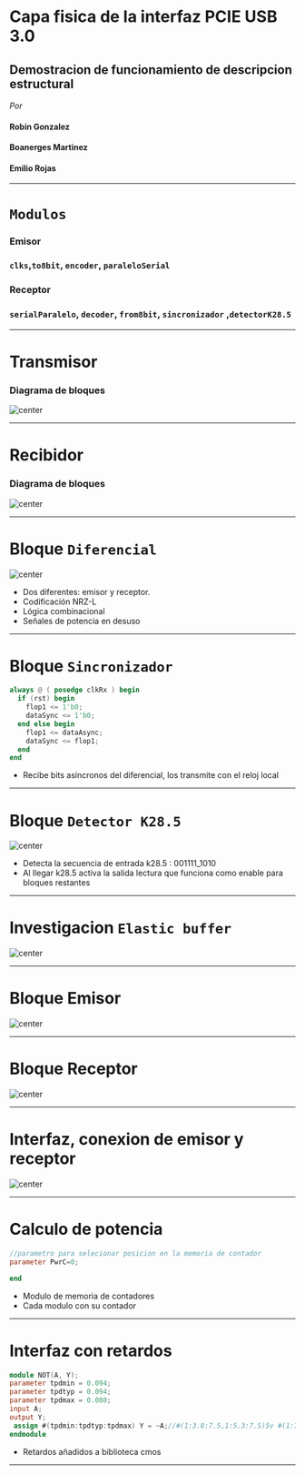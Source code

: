 # Capa fisica de la interfaz PCIE USB 3.0
## Demostracion de funcionamiento de descripcion estructural
_Por_
#### Robin Gonzalez
#### Boanerges Martinez
#### Emilio Rojas

---
# ```Modulos```
### Emisor
###  ```clks```,```to8bit```, ```encoder```, ```paraleloSerial``` 
### Receptor
###  ```serialParalelo```, ```decoder```, ```from8bit```, ```sincronizador``` ,```detectorK28.5```

---

# Transmisor
### Diagrama de bloques
![center](presentacion-5/tb.png)

---
# Recibidor
### Diagrama de bloques
![center](presentacion-5/rb.png)

---

# Bloque ```Diferencial```

![center](presentacion-5/di.png)
- Dos diferentes: emisor y receptor.
- Codificación NRZ-L
- Lógica combinacional
- Señales de potencia en desuso
---

# Bloque ```Sincronizador```
```verilog
always @ ( posedge clkRx ) begin
  if (rst) begin
    flop1 <= 1'b0;
    dataSync <= 1'b0;
  end else begin
    flop1 <= dataAsync;
    dataSync <= flop1;
  end
end

```
- Recibe bits asíncronos del diferencial, los transmite con el reloj local


---

# Bloque ```Detector K28.5```
![center](presentacion-5/k28.png)

- Detecta la secuencia de entrada k28.5 : 001111_1010
- Al llegar k28.5 activa la salida lectura que funciona como enable para bloques restantes
---





# Investigacion ```Elastic buffer```


![center](presentacion-5/eb.png)

---


# Bloque Emisor 

![center](presentacion-5/td.png)

---

# Bloque Receptor 

![center](presentacion-5/dr.png)

---


# Interfaz, conexion de emisor y receptor 


![center](presentacion-5/P1.png)

---

# Calculo de potencia

```verilog
//parametro para selecionar posicion en la memoria de contador
parameter PwrC=0;

end

```

 - Modulo de memoria de contadores
 - Cada modulo con su contador
 
---


# Interfaz con retardos
```verilog
module NOT(A, Y);
parameter tpdmin = 0.094;
parameter tpdtyp = 0.094;
parameter tpdmax = 0.080;
input A;
output Y;
 assign #(tpdmin:tpdtyp:tpdmax) Y = ~A;//#(1:3.8:7.5,1:5.3:7.5)5v #(1:7.5:10.6,1:7.5:10.6) 3.3v ns 25 °C
endmodule
```
- Retardos añadidos a biblioteca cmos
---